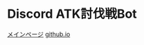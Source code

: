 # Discord ATK討伐戦Bot 
[メインページ](starveris.com/toubatsusen)
[github.io](ramistarveris.github.io/toubatsusen)
